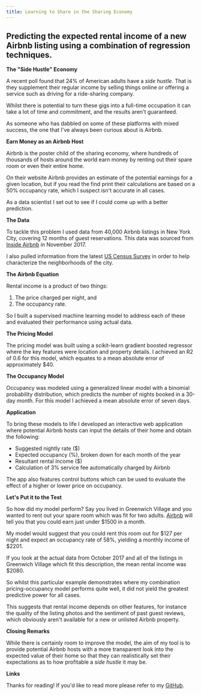 ```yaml
---
title: Learning to Share in the Sharing Economy
---
```


## Predicting the expected rental income of a new Airbnb listing using a combination of regression techniques.


__The "Side Hustle" Economy__

A recent poll found that 24% of American adults have a _side hustle_. That is they supplement their regular income by selling things online or offering a service such as driving for a ride-sharing company.

Whilst there is potential to turn these gigs into a full-time occupation it can take a lot of time and commitment, and the results aren't guaranteed.

As someone who has dabbled on some of these platforms with mixed success, the one that I've always been curious about is Airbnb.

__Earn Money as an Airbnb Host__

Airbnb is the poster child of the sharing economy, where hundreds of thousands of hosts around the world earn money by renting out their spare room or even their entire home.

On their website Airbnb provides an estimate of the potential earnings for a given location, but if you read the find print their calculations are based on a 50% occupancy rate, which I suspect isn't accurate in all cases.

As a data scientist I set out to see if I could come up with a better prediction.

__The Data__

To tackle this problem I used data from 40,000 Airbnb listings in New York City, covering 12 months of guest reservations. This data was sourced from [Inside Airbnb](http://insideairbnb.com/get-the-data.html) in November 2017.

I also pulled information from the latest [US Census Survey](https://factfinder.census.gov/faces/nav/jsf/pages/guided_search.xhtml) in order to help characterize the neighborhoods of the city.

__The Airbnb Equation__

Rental income is a product of two things:
1. The price charged per night, and
2. The occupancy rate.

So I built a supervised machine learning model to address each of these and evaluated their performance using actual data.

__The Pricing Model__

The pricing model was built using a scikit-learn gradient boosted regressor where the key features were location and property details. I achieved an R2 of 0.6 for this model, which equates to a mean absolute error of approximately $40.

__The Occupancy Model__

Occupancy was modeled using a generalized linear model with a binomial probability distribution, which predicts the number of nights booked in a 30-day month. For this model I achieved a mean absolute error of seven days.

__Application__

To bring these models to life I developed an interactive web application where potential Airbnb hosts can input the details of their home and obtain the following:
- Suggested nightly rate ($)
- Expected occupancy (%), broken down for each month of the year
- Resultant rental income ($)
- Calculation of 3% service fee automatically charged by Airbnb

The app also features control buttons which can be used to evaluate the effect of a higher or lower price on occupancy.

__Let's Put it to the Test__

So how did my model perform? Say you lived in Greenwich Village and you wanted to rent out your spare room which was fit for two adults. [Airbnb](https://www.airbnb.com/host/homes) will tell you that you could earn just under $1500 in a month.

My model would suggest that you could rent this room out for $127 per night and expect an occupancy rate of 58%, yielding a monthly income of $2201.

If you look at the actual data from October 2017 and all of the listings in Greenwich Village which fit this description, the mean rental income was $2080.

So whilst this particular example demonstrates where my combination pricing-occupancy model performs quite well, it did not yield the greatest predictive power for all cases.

This suggests that rental income depends on other features, for instance the quality of the listing photos and the sentiment of past guest reviews, which obviously aren't available for a new or unlisted Airbnb property.

__Closing Remarks__

While there is certainly room to improve the model, the aim of my tool is to provide potential Airbnb hosts with a more transparent look into the expected value of their home so that they can realistically set their expectations as to how profitable a _side hustle_ it may be.

__Links__

Thanks for reading! If you'd like to read more please refer to my [GitHub](https://github.com/stellamoretti/airbnb_income_prediction).
